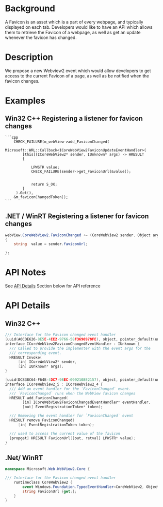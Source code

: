 # Background
A Favicon is an asset which is a part of every webpage, and typically displayed on each tab. Developers would
like to have an API which allows them to retrieve the Favicon of a webpage, as well as get an update whenever
the favicon has changed.

# Description
We propose a new Webview2 event which would allow developers to get access to the current Favicon of a page, 
as well as be notified when the favicon changes.

# Examples
## Win32 C++ Registering a listener for favicon changes
    ```cpp
        CHECK_FAILURE(m_webView->add_FaviconChanged(
            Microsoft::WRL::Callback<ICoreWebView2FaviconUpdateEventHandler>(
            [this](ICoreWebView2* sender, IUnknown* args) -> HRESULT
            {
                
                LPWSTR value;
                CHECK_FAILURE(sender->get_FaviconUrl(&value));


                return S_OK;
            }
         ).Get(),
        &m_faviconChangedToken));  
    ```
## .NET / WinRT Registering a listener for favicon changes
```c#
webView.CoreWebView2.FaviconChanged += (CoreWebView2 sender, Object arg) =>
{
    string  value = sender.faviconUrl;

};
```
# API Notes
See [API Details](#api-details) Section below for API reference
# API Details
## Win32 C++
```cpp
/// Interface for the Favicon changed event handler
[uuid(A0CDE626-8E5E-4EE2-9766-58F3696978FE), object, pointer_default(unique)]
interface ICoreWebView2FaviconChangedEventHandler : IUnknown {
  /// Called to provide the implementer with the event args for the
  /// corresponding event.
  HRESULT Invoke(
      [in] ICoreWebView2* sender,
      [in] IUnknown* args);
}

[uuid(DC838C64-F64B-4DC7-98EC-0992108E2157), object, pointer_default(unique)]
interface ICoreWebView2_5 : ICoreWebView2_4 {
  /// Add an event handler for the `FaviconChanged` event.
  /// `FaviconChanged` runs when the WebView favicon changes
  HRESULT add_FaviconChanged(
        [in] ICoreWebView2FaviconChangedEventHandler* eventHandler,
        [out] EventRegistrationToken* token);

  /// Removing the event handler for `FaviconChanged` event
  HRESULT remove_FaviconChanged(
      [in] EventRegistrationToken token);

  /// used to access the current value of the favicon
  [propget] HRESULT FaviconUrl([out, retval] LPWSTR* value);
}
```

## .Net/ WinRT
```c#
namespace Microsoft.Web.WebView2.Core {

/// Interface for the Favicon changed event handler
    runtimeclass CoreWebView2 {
        event Windows.Foundation.TypedEventHandler<CoreWebView2, Object> FaviconChanged;
        string FaviconUrl {get;};
    }
}
```